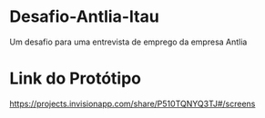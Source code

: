 # Desafio-Antlia-Itau
Um desafio para uma entrevista de emprego da empresa Antlia


# Link do Protótipo 

https://projects.invisionapp.com/share/P510TQNYQ3TJ#/screens